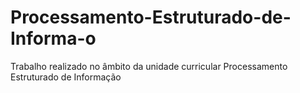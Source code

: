 # Processamento-Estruturado-de-Informa-o
Trabalho realizado no âmbito da unidade curricular Processamento Estruturado de Informação
